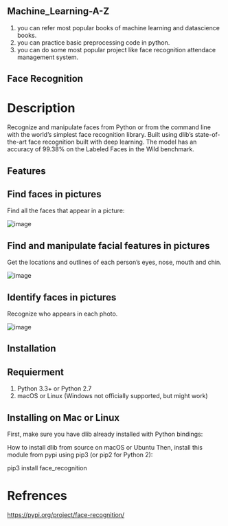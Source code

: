 ## Machine_Learning-A-Z

1. you can refer most popular books of machine learning and datascience books.
2. you can practice basic preprocessing code in python.
3. you can do some most popular project like face recognition attendace management system.

## Face Recognition

# Description

Recognize and manipulate faces from Python or from the command line with the world’s simplest face recognition library. Built using dlib’s state-of-the-art face recognition built with deep learning. The model has an accuracy of 99.38% on the Labeled Faces in the Wild benchmark.

## Features

## Find faces in pictures
Find all the faces that appear in a picture:

![image](https://user-images.githubusercontent.com/56640096/118239765-cdd16880-b4b7-11eb-87d2-dfaa22205d5e.png)

## Find and manipulate facial features in pictures

Get the locations and outlines of each person’s eyes, nose, mouth and chin.

![image](https://user-images.githubusercontent.com/56640096/118239884-f35e7200-b4b7-11eb-9f04-6026d94ac20b.png)

## Identify faces in pictures
Recognize who appears in each photo.

![image](https://user-images.githubusercontent.com/56640096/118240053-27399780-b4b8-11eb-8e96-07432a515c89.png)

## Installation

## Requierment

1. Python 3.3+ or Python 2.7
2. macOS or Linux (Windows not officially supported, but might work)

## Installing on Mac or Linux
First, make sure you have dlib already installed with Python bindings:

How to install dlib from source on macOS or Ubuntu
Then, install this module from pypi using pip3 (or pip2 for Python 2):

pip3 install face_recognition

# Refrences
https://pypi.org/project/face-recognition/
